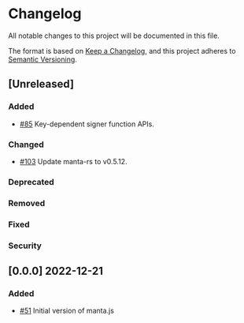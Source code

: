 # Changelog
All notable changes to this project will be documented in this file.

The format is based on [Keep a Changelog](https://keepachangelog.com/en/1.0.0/), and this project adheres to [Semantic Versioning](https://semver.org/spec/v2.0.0.html).

## [Unreleased]

### Added
- [\#85](https://github.com/Manta-Network/sdk/pull/85) Key-dependent signer function APIs.

### Changed
- [\#103](https://github.com/Manta-Network/sdk/pull/103) Update manta-rs to v0.5.12.

### Deprecated

### Removed

### Fixed

### Security

## [0.0.0] 2022-12-21

### Added
- [\#51](https://github.com/Manta-Network/manta-signer/pull/51) Initial version of manta.js
